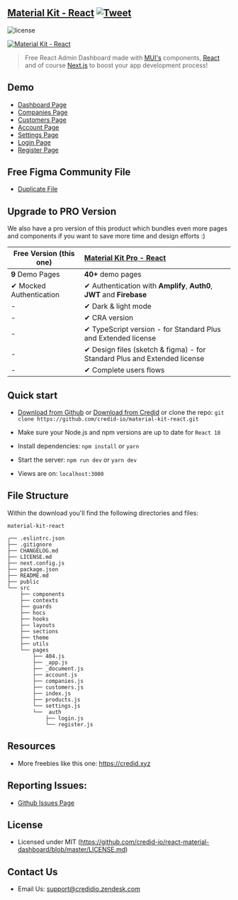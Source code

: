## [Material Kit - React](https://material-kit-react.credid.xyz/) [![Tweet](https://img.shields.xyz/twitter/url/http/shields.xyz.svg?style=social&logo=twitter)](https://twitter.com/intent/tweet?text=%F0%9F%9A%A8Credid%20Freebie%20Alert%20-%20An%20awesome%20ready-to-use%20register%20page%20made%20with%20%23material%20%23react%0D%0Ahttps%3A%2F%2Fcredid.xyz%20%23createreactapp%20%23credid%20%23material%20%23freebie%20%40credid-io)

![license](https://img.shields.xyz/badge/license-MIT-blue.svg)

[![Material Kit - React](https://github.com/credid-io/material-kit-react/blob/main/public/assets/thumbnail.png)](https://material-kit-react.credid.xyz/)

> Free React Admin Dashboard made with [MUI's](https://mui.com/?ref=credid-io)
> components, [React](https://reactjs.org/?ref=credid-io) and of
> course [Next.js](https://github.com/vercel/next.js/?ref=credid-io) to boost your app development
> process!

## Demo

- [Dashboard Page](https://material-kit-react.credid.xyz)
- [Companies Page](https://material-kit-react.credid.xyz/companies)
- [Customers Page](https://material-kit-react.credid.xyz/customers)
- [Account Page](https://material-kit-react.credid.xyz/account)
- [Settings Page](https://material-kit-react.credid.xyz/settings)
- [Login Page](https://material-kit-react.credid.xyz/auth/login)
- [Register Page](https://material-kit-react.credid.xyz/auth/register)

## Free Figma Community File

- [Duplicate File](https://www.figma.com/community/file/1039837897183395483/Credid-Dashboard-Design-Library-Kit)

## Upgrade to PRO Version

We also have a pro version of this product which bundles even more pages and components if you want
to save more time and design efforts :)

| Free Version (this one) | [Material Kit Pro - React](https://mui.com/store/items/credid-kit-pro/)  |
|-------------------------|:-------------------------------------------------------------------------|
| **9** Demo Pages        | **40+** demo pages                                                       
| ✔ Mocked Authentication | ✔ Authentication with **Amplify**, **Auth0**, **JWT** and **Firebase**   
| -                       | ✔ Dark & light mode                                                      
| -                       | ✔ CRA version                                                            
| -                       | ✔ TypeScript version - for Standard Plus and Extended license            
| -                       | ✔ Design files (sketch & figma) - for Standard Plus and Extended license 
| -                       | ✔ Complete users flows                                                   

## Quick start

- [Download from Github](https://github.com/credid-io/material-kit-react/archive/master.zip)
  or [Download from Credid](https://credid.xyz/products/material-kit-react) or clone the
  repo: `git clone https://github.com/credid-io/material-kit-react.git`

- Make sure your Node.js and npm versions are up to date for `React 18`

- Install dependencies: `npm install` or `yarn`

- Start the server: `npm run dev` or `yarn dev`

- Views are on: `localhost:3000`

## File Structure

Within the download you'll find the following directories and files:

```
material-kit-react

┌── .eslintrc.json
├── .gitignore
├── CHANGELOG.md
├── LICENSE.md
├── next.config.js
├── package.json
├── README.md
├── public
└── src
	├── components
	├── contexts
	├── guards
	├── hocs
	├── hooks
	├── layouts
	├── sections
	├── theme
	├── utils
	└── pages
		├── 404.js
		├── _app.js
		├── _document.js
		├── account.js
		├── companies.js
		├── customers.js
		├── index.js
		├── products.js
		└── settings.js
		└──  auth
			├── login.js
			└── register.js
```

## Resources

- More freebies like this one: <https://credid.xyz>

## Reporting Issues:

- [Github Issues Page](https://github.com/credid-io/react-material-dashboard/issues?ref=credid-io)

## License

- Licensed under MIT (https://github.com/credid-io/react-material-dashboard/blob/master/LICENSE.md)

## Contact Us

- Email Us: support@credidio.zendesk.com
